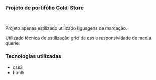### Projeto de portifólio Gold-Store

<br>

Projeto apenas estilizado utilizado liguagens de marcação.

Utilizado técnica de estilização grid de css e responsividade de media querie.

### Tecnologias utilizadas
* css3
* html5
